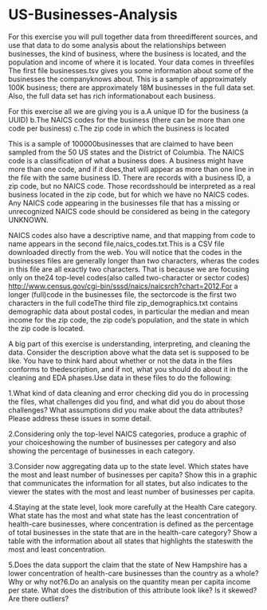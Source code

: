 # US-Businesses-Analysis
For this exercise you will pull together data from threedifferent sources, and use that data to do some analysis about the relationships between businesses, the kind of business, where the business is located, and the population and income of where it is located. Your data comes in threefiles The first file businesses.tsv gives you some information about some of the businesses the companyknows about.  This is a sample of approximately 100K business;  there are approximately 18M businesses in the full data set.  Also, the full data set has rich informationabout each business.  

For this exercise all we are giving you is 
a.A unique ID for the business (a UUID) 
b.The NAICS codes for the business (there can be more than one code per business) 
c.The zip code in which the business is located 

This is a sample of 100000businesses that are claimed to have been sampled from the 50 US states and the District of Columbia. The NAICS code is a classification of what a business does.  A business might have more than one code, and if it does,that will appear as more than one line in the file with the same business ID.  There are records with a business ID, a zip code, but no NAICS code.  Those recordsshould be interpreted as a real business located in the zip code, but for which we have no NAICS codes. Any NAICS code appearing in the businesses file that has a missing or unrecognized NAICS code should be considered as being in the category UNKNOWN.

NAICS codes also have a descriptive name, and that mapping from code to name appears in the second file,naics_codes.txt.This is a CSV file downloaded directly from the web.  You will notice that the codes in the businesses files are generally longer than two characters, wheras the codes in this file are all exactly two characters.  That is because we are focusing only on the24 top-level codes(also called two-character or sector codes) 
http://www.census.gov/cgi-bin/sssd/naics/naicsrch?chart=2012.For a longer (full)code in the businesses file, the sectorcode is the first two characters in the full codeThe third file zip_demographics.txt contains demographic data about postal codes, in particular the median and mean income for the zip code, the zip code’s population, and the state in which the zip code is located. 

A big part of this exercise is understanding, interpreting, and cleaning the data.  Consider the description above what the data set is supposed to be like.  You have to think hard about whether or not the data in the files conforms to thedescription, and if not, what you should do about it in the cleaning and EDA phases.Use data in these files to do the following: 

1.What kind of data cleaning and error checking did you do in processing the files, what challenges did you find, and what did you do about those challenges? What assumptions did you make about the data attributes?  Please address these issues in some detail.  

2.Considering only the top-level NAICS categories, produce a graphic of your choiceshowing the number of businesses per category and also showing the percentage of businesses in each category. 

3.Consider now aggregating data up to the state level.   Which states have the most and least number of businesses per capita? Show this in a graphic that communicates the information for all states, but also indicates to the viewer the states with the most and least number of businesses per capita.

4.Staying at the state level, look more carefully at the Health Care category.  What state has the most and what state has the least concentration of health-care businesses, where concentration is defined as the percentage of total businesses in the state that are in the health-care category? Show a table with the information about all states that highlights the stateswith the most and least concentration.

5.Does the data support the claim that the state of New Hampshire has a lower concentration of health-care businesses than the country as a whole? Why or why not?6.Do an analysis on the quantity mean per capita income per state.  What does the distribution of this attribute look like?  Is it skewed?  Are there outliers?
